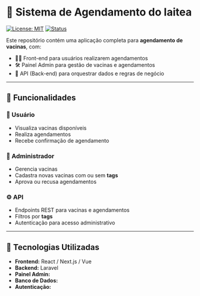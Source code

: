 # 💉 Sistema de Agendamento do Iaitea

[![License: MIT](https://img.shields.io/badge/license-MIT-blue.svg)](LICENSE)
[![Status](https://img.shields.io/badge/status-em%20desenvolvimento-yellow)]()

Este repositório contém uma aplicação completa para **agendamento de vacinas**, com:

- 🧑‍💻 Front-end para usuários realizarem agendamentos
- 🛠️ Painel Admin para gestão de vacinas e agendamentos
- 🧬 API (Back-end) para orquestrar dados e regras de negócio

---

## 🚀 Funcionalidades

### 👤 Usuário
- Visualiza vacinas disponíveis
- Realiza agendamentos
- Recebe confirmação de agendamento

### 🔐 Administrador
- Gerencia vacinas
- Cadastra novas vacinas com ou sem **tags**
- Aprova ou recusa agendamentos

### ⚙️ API
- Endpoints REST para vacinas e agendamentos
- Filtros por **tags**
- Autenticação para acesso administrativo

---

## 🧰 Tecnologias Utilizadas

- **Frontend:** React / Next.js / Vue
- **Backend:** Laravel
- **Painel Admin:** 
- **Banco de Dados:** 
- **Autenticação:** 

